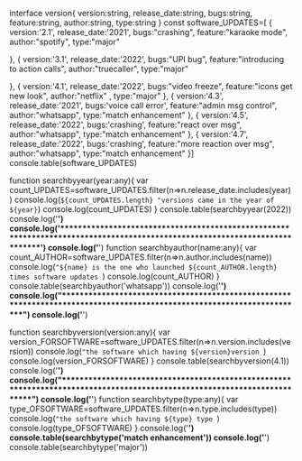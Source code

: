 
 interface version{
 version:string,
 release_date:string,
 bugs:string,
 feature:string,
 author:string,
 type:string
 }
 const software_UPDATES=[
 {
 version:'2.1',
 release_date:'2021',
 bugs:"crashing",
 feature:"karaoke mode",
 author:"spotify",
 type:"major"

 },
 {
 version:'3.1',
 release_date:'2022',
 bugs:"UPI bug",
 feature:"introducing to action calls",
 author:"truecaller",
 type:"major"

 },
 {
 version:'4.1',
 release_date:'2022',
 bugs:"video freeze",
 feature:"icons get new look",
 author:"netflix" ,
 type:"major" 
 },
 {
 version:'4.3',
 release_date:'2021',
 bugs:'voice call error',
 feature:"admin msg control",
 author:"whatsapp",
 type:"match enhancement"
 },
 {
 version:'4.5',
 release_date:'2022',
 bugs:'crashing',
 feature:"react over msg",
 author:"whatsapp",
 type:"match enhancement"
 },
 { version:'4.7',
 release_date:'2022',
 bugs:'crashing',
 feature:"more reaction over msg",
 author:"whatsapp",
 type:"match enhancement"
 }]
 console.table(software_UPDATES)

 function searchbyyear(year:any){
 var count_UPDATES=software_UPDATES.filter(n=>n.release_date.includes(year))
 console.log(`${count_UPDATES.length} "versions came in the year of ${year}`)
 console.log(count_UPDATES)
 }
 console.table(searchbyyear(2022))
 console.log('__________________________________________________________________________________________________________________________')
 console.log('***************************************************************************************************************************')
 console.log('__________________________________________________________________________________________________________________________')
 function searchbyauthor(name:any){
 var count_AUTHOR=software_UPDATES.filter(n=>n.author.includes(name))
 console.log(`"${name} is the one who launched ${count_AUTHOR.length} times software updates `)
 console.log(count_AUTHOR)
 }
 console.table(searchbyauthor('whatsapp'))
 console.log('__________________________________________________________________________________________________________________________')
 console.log("***********************************************************************************************************************")
 console.log('__________________________________________________________________________________________________________________________')

 function searchbyversion(version:any){
 var version_FORSOFTWARE=software_UPDATES.filter(n=>n.version.includes(version))
 console.log(`"the software which having ${version}version `)
 console.log(version_FORSOFTWARE)
 }
 console.table(searchbyversion(4.1))
 console.log('__________________________________________________________________________________________________________________________')
 console.log("*************************************************************************************************************************")
 console.log('__________________________________________________________________________________________________________________________')
 function searchbytype(type:any){
 var type_OFSOFTWARE=software_UPDATES.filter(n=>n.type.includes(type))
 console.log(`"the software which having ${type} type `)
 console.log(type_OFSOFTWARE)
 }
 console.log('__________________________________________________________________________________________________________________________')
 console.table(searchbytype('match enhancement'))
 console.log('__________________________________________________________________________________________________________________________')
 console.table(searchbytype('major'))
